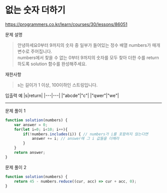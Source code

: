 # 없는 숫자 더하기
https://programmers.co.kr/learn/courses/30/lessons/86051

문제 설명
> 안녕하세요0부터 9까지의 숫자 중 일부가 들어있는 정수 배열 numbers가 매개변수로 주어집니다. \
> numbers에서 찾을 수 없는 0부터 9까지의 숫자를 모두 찾아 더한 수를 return 하도록 solution 함수를 완성해주세요.

재한사항
> s는 길이가 1 이상, 100이하인 스트링입니다.


입출력 예
|s|return|
|---|---|
|"abcde"|"c"|
|"qwer"|"we"|

------------------------

문제 풀이 1
```javascript
function solution(numbers) {
    var answer = 0;
    for(let i=0; i<10; i++){
        if(!numbers.includes(i)) { // numbers가 i를 포함하지 않는다면
            answer += i; // answer에 그 i 값들을 더해라
        }
    } 
    return answer;
}
```

문제 풀이 2
```javascript
function solution(numbers) {
    return 45 - numbers.reduce((cur, acc) => cur + acc, 0);
}
```